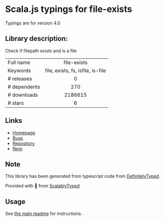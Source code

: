 
# Scala.js typings for file-exists

Typings are for version 4.0

## Library description:
Check if filepath exists and is a file

|                    |                 |
| ------------------ | :-------------: |
| Full name          | file-exists |
| Keywords           | file, exists, fs, isfile, is-file |
| # releases         | 0 |
| # dependents       | 270 |
| # downloads        | 2186615 |
| # stars            | 6 |

## Links
- [Homepage](https://github.com/scottcorgan/file-exists)
- [Bugs](https://github.com/scottcorgan/file-exists/issues)
- [Repository](https://github.com/scottcorgan/file-exists)
- [Npm](https://www.npmjs.com/package/file-exists)
    


## Note
This library has been generated from typescript code from [DefinitelyTyped](https://definitelytyped.org).

Provided with :purple_heart: from [ScalablyTyped](https://github.com/oyvindberg/ScalablyTyped)

## Usage
See [the main readme](../../readme.md) for instructions.


